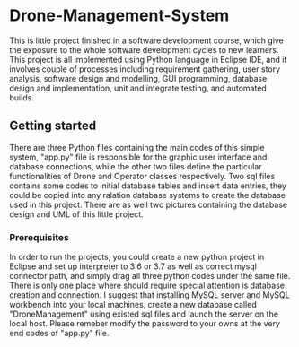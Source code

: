 # Drone-Management-System
This is little project finished in a software development course, which give the exposure to the whole software development cycles to new learners. This project is all implemented using Python language in Eclipse IDE, and it involves couple of processes including requirement gathering, user story analysis, software design and modelling, GUI programming, database design and implementation, unit and integrate testing, and automated builds.

## Getting started
There are three Python files containing the main codes of this simple system, "app.py" file is responsible for the graphic user interface and database connections, while the other two files define the particular functionalities of Drone and Operator classes respectively. Two sql files contains some codes to initial database tables and insert data entries, they could be copied into any ralation database systems to create the database used in this project. There are as well two pictures containing the database design and UML of this little project. 

### Prerequisites
In order to run the projects, you could create a new python project in Eclipse and set up interpreter to 3.6 or 3.7 as well as correct mysql connector path, and simply drag all three python codes under the same file. There is only one place where should require special attention is database creation and connection. I suggest that installing MySQL server and MySQL workbench into your local machines, create a new database called "DroneManagement" using existed sql files and launch the server on the local host. Please remeber modify the password to your owns at the very end codes of "app.py" file.

